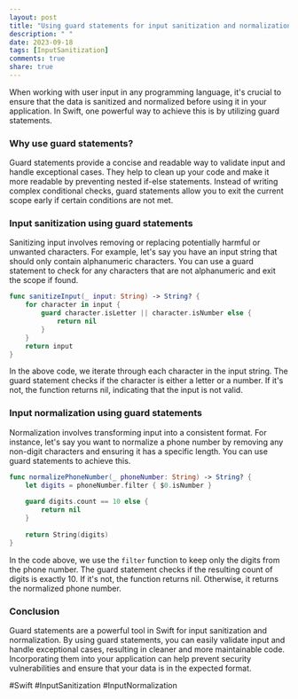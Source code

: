 ```yaml
---
layout: post
title: "Using guard statements for input sanitization and normalization in Swift"
description: " "
date: 2023-09-18
tags: [InputSanitization]
comments: true
share: true
---
```


When working with user input in any programming language, it's crucial to ensure that the data is sanitized and normalized before using it in your application. In Swift, one powerful way to achieve this is by utilizing guard statements. 

### Why use guard statements?

Guard statements provide a concise and readable way to validate input and handle exceptional cases. They help to clean up your code and make it more readable by preventing nested if-else statements. Instead of writing complex conditional checks, guard statements allow you to exit the current scope early if certain conditions are not met.

### Input sanitization using guard statements

Sanitizing input involves removing or replacing potentially harmful or unwanted characters. For example, let's say you have an input string that should only contain alphanumeric characters. You can use a guard statement to check for any characters that are not alphanumeric and exit the scope if found.

```swift
func sanitizeInput(_ input: String) -> String? {
    for character in input {
        guard character.isLetter || character.isNumber else {
            return nil
        }
    }
    return input
}
```

In the above code, we iterate through each character in the input string. The guard statement checks if the character is either a letter or a number. If it's not, the function returns nil, indicating that the input is not valid.

### Input normalization using guard statements

Normalization involves transforming input into a consistent format. For instance, let's say you want to normalize a phone number by removing any non-digit characters and ensuring it has a specific length. You can use guard statements to achieve this.

```swift
func normalizePhoneNumber(_ phoneNumber: String) -> String? {
    let digits = phoneNumber.filter { $0.isNumber }
    
    guard digits.count == 10 else {
        return nil
    }
    
    return String(digits)
}
```

In the code above, we use the `filter` function to keep only the digits from the phone number. The guard statement checks if the resulting count of digits is exactly 10. If it's not, the function returns nil. Otherwise, it returns the normalized phone number.

### Conclusion

Guard statements are a powerful tool in Swift for input sanitization and normalization. By using guard statements, you can easily validate input and handle exceptional cases, resulting in cleaner and more maintainable code. Incorporating them into your application can help prevent security vulnerabilities and ensure that your data is in the expected format.

#Swift #InputSanitization #InputNormalization